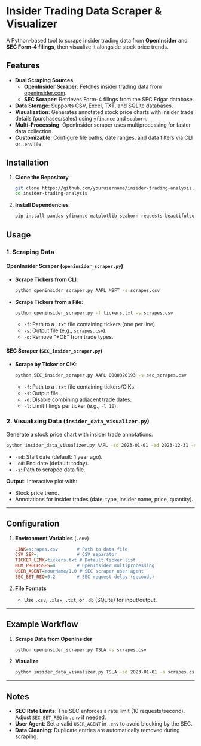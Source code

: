 # Insider Trading Data Scraper & Visualizer

A Python-based tool to scrape insider trading data from **OpenInsider** and **SEC Form-4 filings**, then visualize it alongside stock price trends.

## Features

- **Dual Scraping Sources**
  - **OpenInsider Scraper**: Fetches insider trading data from [openinsider.com](http://openinsider.com/).
  - **SEC Scraper**: Retrieves Form-4 filings from the SEC Edgar database.
- **Data Storage**: Supports CSV, Excel, TXT, and SQLite databases.
- **Visualization**: Generates annotated stock price charts with insider trade details (purchases/sales) using `yfinance` and `seaborn`.
- **Multi-Processing**: OpenInsider scraper uses multiprocessing for faster data collection.
- **Customizable**: Configure file paths, date ranges, and data filters via CLI or `.env` file.

## Installation

1. **Clone the Repository**
   ```bash
   git clone https://github.com/yourusername/insider-trading-analysis.git
   cd insider-trading-analysis
   ```

2. **Install Dependencies**
   ```bash
   pip install pandas yfinance matplotlib seaborn requests beautifulsoup4 python-dotenv adjustText
   ```

## Usage

### 1. Scraping Data

#### **OpenInsider Scraper** (`openinsider_scraper.py`)
- **Scrape Tickers from CLI**:
  ```bash
  python openinsider_scraper.py AAPL MSFT -s scrapes.csv
  ```
- **Scrape Tickers from a File**:
  ```bash
  python openinsider_scraper.py -f tickers.txt -s scrapes.csv
  ```
  - `-f`: Path to a `.txt` file containing tickers (one per line).
  - `-s`: Output file (e.g., `scrapes.csv`).
  - `-o`: Remove "+OE" from trade types.

#### **SEC Scraper** (`SEC_insider_scraper.py`)
- **Scrape by Ticker or CIK**:
  ```bash
  python SEC_insider_scraper.py AAPL 0000320193 -s sec_scrapes.csv
  ```
  - `-f`: Path to a `.txt` file containing tickers/CIKs.
  - `-s`: Output file.
  - `-d`: Disable combining adjacent trade dates.
  - `-l`: Limit filings per ticker (e.g., `-l 10`).

### 2. Visualizing Data (`insider_data_visualizer.py`)
Generate a stock price chart with insider trade annotations:
```bash
python insider_data_visualizer.py AAPL -sd 2023-01-01 -ed 2023-12-31 -s scrapes.csv
```
- `-sd`: Start date (default: 1 year ago).
- `-ed`: End date (default: today).
- `-s`: Path to scraped data file.

**Output**: Interactive plot with:
- Stock price trend.
- Annotations for insider trades (date, type, insider name, price, quantity).

---

## Configuration

1. **Environment Variables** (`.env`)
   ```ini
   LINK=scrapes.csv       # Path to data file
   CSV_SEP=;              # CSV separator
   TICKER_LINK=tickers.txt # Default ticker list
   NUM_PROCESSES=4        # OpenInsider multiprocessing
   USER_AGENT=YourName/1.0 # SEC scraper user agent
   SEC_BET_REQ=0.2        # SEC request delay (seconds)
   ```

2. **File Formats**
   - Use `.csv`, `.xlsx`, `.txt`, or `.db` (SQLite) for input/output.

---

## Example Workflow

1. **Scrape Data from OpenInsider**
   ```bash
   python openinsider_scraper.py TSLA -s scrapes.csv
   ```

2. **Visualize**
   ```bash
   python insider_data_visualizer.py TSLA -sd 2023-01-01 -s scrapes.csv
   ```

---

## Notes

- **SEC Rate Limits**: The SEC enforces a rate limit (10 requests/second). Adjust `SEC_BET_REQ` in `.env` if needed.
- **User Agent**: Set a valid `USER_AGENT` in `.env` to avoid blocking by the SEC.
- **Data Cleaning**: Duplicate entries are automatically removed during scraping.


